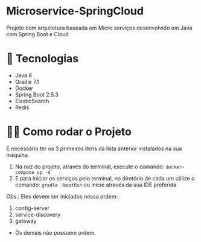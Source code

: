 # Microservice-SpringCloud
Projeto com arquitetura baseada em Micro serviços desenvolvido em Java com Spring Boot e Cloud

# :rocket: Tecnologias 
- Java 8 
- Gradle 7.1 
- Docker
- Spring Boot 2.5.3 
- ElasticSearch
- Redis
# :man_technologist: Como rodar o Projeto
É necessário ter os 3 primeiros itens da lista anterior instalados na sua máquina.
1. Na raiz do projeto, através do terminal, execute o comando: `docker-compose up -d`
2. E para iniciar os serviços pelo terminal, no diretório de cada um utilize o comando: `gradle :bootRun` ou inicie através da sua IDE preferida

Obs.: Eles devem ser iniciados nessa ordem:
1. config-server 
2. service-discovery
3. gateway
- Os demais não possuem ordem.


